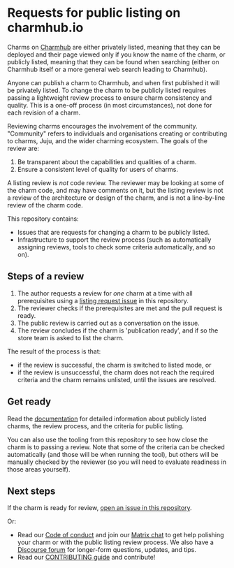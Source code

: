 # Requests for public listing on charmhub.io

Charms on [Charmhub](https://charmhub.io) are either privately listed, meaning
that they can be deployed and their page viewed only if you know the name of the
charm, or publicly listed, meaning that they can be found when searching (either
on Charmhub itself or a more general web search leading to Charmhub).

Anyone can publish a charm to Charmhub, and when first published it will be
privately listed. To change the charm to be publicly listed requires passing a
lightweight review process to ensure charm consistency and quality. This is a
one-off process (in most circumstances), not done for each revision of a charm.

Reviewing charms encourages the involvement of the community. "Community"
refers to individuals and organisations creating or contributing to charms,
Juju, and the wider charming ecosystem. The goals of the review are:

1. Be transparent about the capabilities and qualities of a charm.
2. Ensure a consistent level of quality for users of charms.

A listing review is *not* code review. The reviewer may be looking at some of
the charm code, and may have comments on it, but the listing review is not a
review of the architecture or design of the charm, and is not a line-by-line
review of the charm code.

This repository contains:

* Issues that are requests for changing a charm to be publicly listed.
* Infrastructure to support the review process (such as automatically assigning
  reviews, tools to check some criteria automatically, and so on).

## Steps of a review

1. The author requests a review for *one* charm at a time with all prerequisites
   using a [listing request issue](https://github.com/canonical/charmhub-listing-review/issues/new)
   in this repository.
2. The reviewer checks if the prerequisites are met and the pull request is
   ready.
3. The public review is carried out as a conversation on the issue.
4. The review concludes if the charm is 'publication ready', and if so the store
   team is asked to list the charm.

The result of the process is that:
* if the review is successful, the charm is switched to listed mode, or
* if the review is unsuccessful, the charm does not reach the required criteria
  and the charm remains unlisted, until the issues are resolved.

## Get ready

Read the [documentation](https://documentation.ubuntu.com/ops/latest/howto/request-public-listing/)
for detailed information about publicly listed charms, the review process, and
the criteria for public listing.

You can also use the tooling from this repository to see how close the charm is
to passing a review. Note that some of the criteria can be checked automatically
(and those will be when running the tool), but others will be manually checked
by the reviewer (so you will need to evaluate readiness in those areas
yourself).

## Next steps

If the charm is ready for review,
[open an issue in this repository](https://github.com/canonical/charmhub-listing-review/issues/new).

Or:

- Read our [Code of conduct](https://ubuntu.com/community/code-of-conduct) and
  join our [Matrix chat](https://matrix.to/#/#charmhub-charmdev:ubuntu.com)  to get
  help polishing your charm or with the public listing review process. We also have a
  [Discourse forum](https://discourse.charmhub.io/) for longer-form questions, updates,
  and tips.
- Read our [CONTRIBUTING guide](https://github.com/canonical/charmhub-listing-review/blob/main/CONTRIBUTING.md) and contribute!
